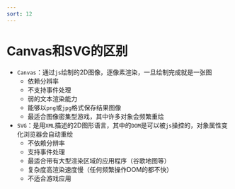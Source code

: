 ```yaml
---
sort: 12
---
```


# Canvas和SVG的区别

* `Canvas`：通过`js`绘制的2D图像，逐像素渲染，一旦绘制完成就是一张图
  * 依赖分辨率
  * 不支持事件处理
  * 弱的文本渲染能力
  * 能够以`png`或`jpg`格式保存结果图像
  * 最适合图像密集型游戏，其中许多对象会频繁重绘
* `SVG`：是用`XML`描述的2D图形语言，其中的`DOM`是可以被`js`操控的，对象属性变化浏览器会自动重绘
  * 不依赖分辨率
  * 支持事件处理
  * 最适合带有大型渲染区域的应用程序（谷歌地图等）
  * 复杂度高渲染速度慢（任何频繁操作DOM的都不快）
  * 不适合游戏应用